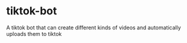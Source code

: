 # tiktok-bot
A tiktok bot that can create different kinds of videos and automatically uploads them to tiktok
